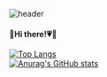 ![header](https://capsule-render.vercel.app/api?type=waving&color=0:81BEF7,100:2ECCFA&height=180&section=header&text=🐟🐠&fontSize=30&fontColor=585858&fontAlign=85)
<h4>🐰Hi there!💗🥕</h4>

[![Top Langs](https://github-readme-stats.vercel.app/api/top-langs/?username=bomcarrot&layout=compact)](https://github.com/bomcarrot/bomcarrot)<br>[![Anurag's GitHub stats](https://github-readme-stats.vercel.app/api?username=bomcarrot)](https://github.com/bomcarrot/bomcarrot)


 
